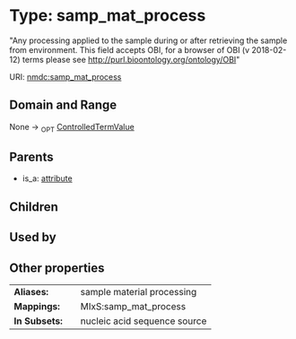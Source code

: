 
# Type: samp_mat_process


"Any processing applied to the sample during or after retrieving the sample from environment. This field accepts OBI, for a browser of OBI (v 2018-02-12) terms please see http://purl.bioontology.org/ontology/OBI"

URI: [nmdc:samp_mat_process](https://microbiomedata/meta/samp_mat_process)


## Domain and Range

None ->  <sub>OPT</sub> [ControlledTermValue](ControlledTermValue.md)

## Parents

 *  is_a: [attribute](attribute.md)

## Children


## Used by


## Other properties

|  |  |  |
| --- | --- | --- |
| **Aliases:** | | sample material processing |
| **Mappings:** | | MIxS:samp_mat_process |
| **In Subsets:** | | nucleic acid sequence source |

